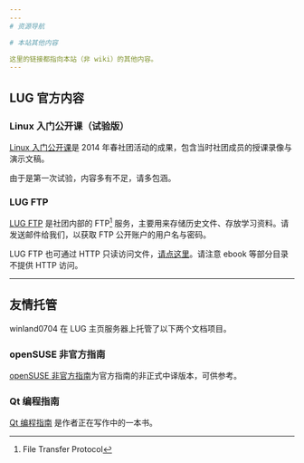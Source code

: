 ```yaml
---
---
# 资源导航

# 本站其他内容

这里的链接都指向本站（非 wiki）的其他内容。
---
```


## LUG 官方内容

### Linux 入门公开课（试验版）

[Linux 入门公开课](https://lug.ustc.edu.cn/OpenCourse/ "https://lug.ustc.edu.cn/OpenCourse/")是 2014 年春社团活动的成果，包含当时社团成员的授课录像与演示文稿。

由于是第一次试验，内容多有不足，请多包涵。

### LUG FTP

[LUG FTP](ftp://ftp.lug.ustc.edu.cn/ "ftp://ftp.lug.ustc.edu.cn/") 是社团内部的 FTP[^ftp] 服务，主要用来存储历史文件、存放学习资料。请发送邮件给我们，以获取 FTP 公开账户的用户名与密码。

LUG FTP 也可通过 HTTP 只读访问文件，[请点这里](http://ftp.lug.ustc.edu.cn/ "http://ftp.lug.ustc.edu.cn")。请注意 ebook 等部分目录不提供 HTTP 访问。

---

## 友情托管

winland0704 在 LUG 主页服务器上托管了以下两个文档项目。

### openSUSE 非官方指南

[openSUSE 非官方指南](https://opensuse-guide.ustclug.org/ "https://opensuse-guide.ustclug.org/")为官方指南的非正式中译版本，可供参考。

### Qt 编程指南

[Qt 编程指南](https://qtguide.ustclug.org/ "https://qtguide.ustclug.org/") 是作者正在写作中的一本书。

[^ftp]: File Transfer Protocol

